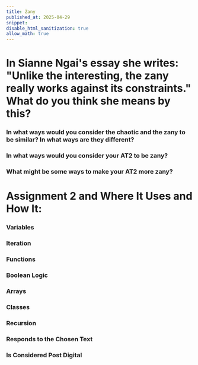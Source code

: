 ```yaml
---
title: Zany
published_at: 2025-04-29
snippet:
disable_html_sanitization: true
allow_math: true
---
```


# In Sianne Ngai's essay she writes: "Unlike the interesting, the zany really works against its constraints." What do you think she means by this?

### In what ways would you consider the chaotic and the zany to be similar? In what ways are they different?

### In what ways would you consider your AT2 to be zany?

### What might be some ways to make your AT2 more zany?

# Assignment 2 and Where It Uses and How It:

### Variables

### Iteration

### Functions

### Boolean Logic

### Arrays

### Classes

### Recursion

### Responds to the Chosen Text

### Is Considered Post Digital
